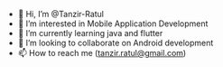 - 👋 Hi, I’m @Tanzir-Ratul
- 👀 I’m interested in Mobile Application Development 
- 🌱 I’m currently learning java and flutter
- 💞️ I’m looking to collaborate on Android development
- 📫 How to reach me (tanzir.ratul@gmail.com)

<!---
Tanzir-Ratul/Tanzir-Ratul is a ✨ special ✨ repository because its `README.md` (this file) appears on your GitHub profile.
You can click the Preview link to take a look at your changes.
--->
